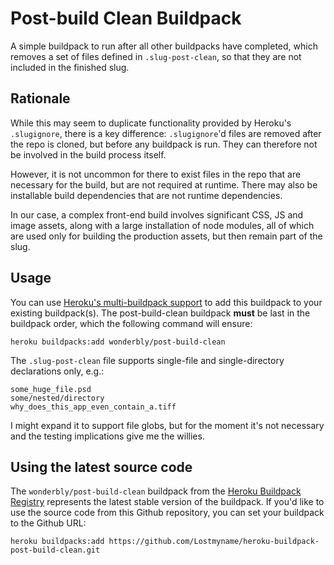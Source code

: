 # Post-build Clean Buildpack

A simple buildpack to run after all other buildpacks have completed,
which removes a set of files defined in `.slug-post-clean`, so that they
are not included in the finished slug.

## Rationale

While this may seem to duplicate functionality provided by Heroku's
`.slugignore`, there is a key difference: `.slugignore`'d files are
removed after the repo is cloned, but before any buildpack is run. They
can therefore not be involved in the build process itself.

However, it is not uncommon for there to exist files in the repo that
are necessary for the build, but are not required at runtime. There may
also be installable build dependencies that are not runtime
dependencies.

In our case, a complex front-end build involves significant CSS, JS and
image assets, along with a large installation of node modules, all of
which are used only for building the production assets, but then remain
part of the slug.

## Usage

You can use [Heroku's multi-buildpack support](https://devcenter.heroku.com/articles/using-multiple-buildpacks-for-an-app)
to add  this buildpack to your existing buildpack(s). The post-build-clean buildpack **must** be last in the
buildpack order, which the following command will ensure:

```sh-session
heroku buildpacks:add wonderbly/post-build-clean
```

The `.slug-post-clean` file supports single-file and single-directory
declarations only, e.g.:

```
some_huge_file.psd
some/nested/directory
why_does_this_app_even_contain_a.tiff
```

I might expand it to support file globs, but for the moment it's not
necessary and the testing implications give me the willies.

## Using the latest source code

The `wonderbly/post-build-clean` buildpack from the [Heroku Buildpack Registry](https://devcenter.heroku.com/articles/buildpack-registry) represents the latest stable version of the buildpack. If you'd like to use the source code from this Github repository, you can set your buildpack to the Github URL:

```sh-session
heroku buildpacks:add https://github.com/Lostmyname/heroku-buildpack-post-build-clean.git
```

